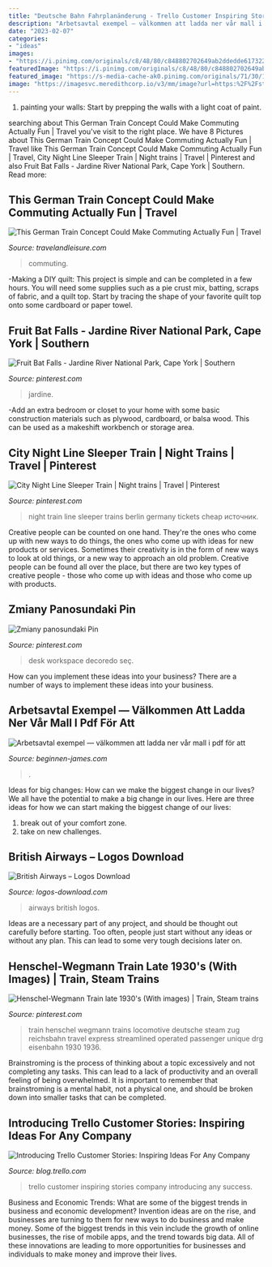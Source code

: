 ```yaml
---
title: "Deutsche Bahn Fahrplanänderung - Trello Customer Inspiring Stories Company Introducing Any Success"
description: "Arbetsavtal exempel — välkommen att ladda ner vår mall i pdf för att"
date: "2023-02-07"
categories:
- "ideas"
images:
- "https://i.pinimg.com/originals/c8/48/80/c848802702649ab2ddedde61732209dd.jpg"
featuredImage: "https://i.pinimg.com/originals/c8/48/80/c848802702649ab2ddedde61732209dd.jpg"
featured_image: "https://s-media-cache-ak0.pinimg.com/originals/71/30/1c/71301cc393353952d354631029f34e9c.jpg"
image: "https://imagesvc.meredithcorp.io/v3/mm/image?url=https:%2F%2Fstatic.onecms.io%2Fwp-content%2Fuploads%2Fsites%2F28%2F2017%2F11%2Fgerman-railway-health-design-IDEACONCEPT1117.jpg"
---
```



1. painting your walls: Start by prepping the walls with a light coat of paint.

	

		
searching about This German Train Concept Could Make Commuting Actually Fun | Travel you've visit to the right place. We have 8 Pictures about This German Train Concept Could Make Commuting Actually Fun | Travel like This German Train Concept Could Make Commuting Actually Fun | Travel, City Night Line Sleeper Train | Night trains | Travel | Pinterest and also Fruit Bat Falls - Jardine River National Park, Cape York | Southern. Read more:
		
    
## This German Train Concept Could Make Commuting Actually Fun | Travel

<img loading=lazy src="https://imagesvc.meredithcorp.io/v3/mm/image?url=https:%2F%2Fstatic.onecms.io%2Fwp-content%2Fuploads%2Fsites%2F28%2F2017%2F11%2Fgerman-railway-health-design-IDEACONCEPT1117.jpg" onerror="this.onerror=null;this.src='https://tse1.mm.bing.net/th?id=OIP.yuhapCDBitWywXMWo_lEegHaEo&amp;pid=15.1';" alt="This German Train Concept Could Make Commuting Actually Fun | Travel">

_Source: travelandleisure.com_

>commuting. 

	

-Making a DIY quilt: This project is simple and can be completed in a few hours. You will need some supplies such as a pie crust mix, batting, scraps of fabric, and a quilt top. Start by tracing the shape of your favorite quilt top onto some cardboard or paper towel.

    
## Fruit Bat Falls - Jardine River National Park, Cape York | Southern

<img loading=lazy src="https://i.pinimg.com/originals/96/42/9b/96429b6450c28b51e4c3eaee036d1a4c.jpg" onerror="this.onerror=null;this.src='https://tse3.mm.bing.net/th?id=OIP.ltJK-9mS2jOyhg683fzMXQHaE8&amp;pid=15.1';" alt="Fruit Bat Falls - Jardine River National Park, Cape York | Southern">

_Source: pinterest.com_

>jardine. 

	

-Add an extra bedroom or closet to your home with some basic construction materials such as plywood, cardboard, or balsa wood. This can be used as a makeshift workbench or storage area. 

    
## City Night Line Sleeper Train | Night Trains | Travel | Pinterest

<img loading=lazy src="https://s-media-cache-ak0.pinimg.com/originals/71/30/1c/71301cc393353952d354631029f34e9c.jpg" onerror="this.onerror=null;this.src='https://tse1.mm.bing.net/th?id=OIP.R77w9BLSKQBiNRq4-gkayAHaE_&amp;pid=15.1';" alt="City Night Line Sleeper Train | Night trains | Travel | Pinterest">

_Source: pinterest.com_

>night train line sleeper trains berlin germany tickets cheap источник. 

	

Creative people can be counted on one hand. They're the ones who come up with new ways to do things, the ones who come up with ideas for new products or services. Sometimes their creativity is in the form of new ways to look at old things, or a new way to approach an old problem. Creative people can be found all over the place, but there are two key types of creative people - those who come up with ideas and those who come up with products.

    
## Zmiany Panosundaki Pin

<img loading=lazy src="https://i.pinimg.com/originals/1f/35/4e/1f354e35dd9305dc0526d923407156b8.jpg" onerror="this.onerror=null;this.src='https://tse4.mm.bing.net/th?id=OIP.h0pOOfvmDpIsET8j0Ll9VgHaEw&amp;pid=15.1';" alt="Zmiany panosundaki Pin">

_Source: pinterest.com_

>desk workspace decoredo seç. 

	

How can you implement these ideas into your business?
There are a number of ways to implement these ideas into your business.

    
## Arbetsavtal Exempel — Välkommen Att Ladda Ner Vår Mall I Pdf För Att

<img loading=lazy src="https://beginnen-james.com/soupy/7WQ3kIp-jiWWyo4p1WLdtgHaKf.jpg" onerror="this.onerror=null;this.src='https://tse3.mm.bing.net/th?id=OIP.qh4eXFb8OjiTMt1dav0vtAAAAA&amp;pid=15.1';" alt="Arbetsavtal exempel — välkommen att ladda ner vår mall i pdf för att">

_Source: beginnen-james.com_

>. 

	

Ideas for big changes: How can we make the biggest change in our lives?
We all have the potential to make a big change in our lives. Here are three ideas for how we can start making the biggest change of our lives:
1. break out of your comfort zone.
2. take on new challenges.

    
## British Airways – Logos Download

<img loading=lazy src="https://logos-download.com/wp-content/uploads/2016/03/British_Airways_logo_small.png" onerror="this.onerror=null;this.src='https://tse4.mm.bing.net/th?id=OIP.8yoPnuhrN8H0ULKtJgE6DQAAAA&amp;pid=15.1';" alt="British Airways – Logos Download">

_Source: logos-download.com_

>airways british logos. 

	

Ideas are a necessary part of any project, and should be thought out carefully before starting. Too often, people just start without any ideas or without any plan. This can lead to some very tough decisions later on.

    
## Henschel-Wegmann Train Late 1930&#039;s (With Images) | Train, Steam Trains

<img loading=lazy src="https://i.pinimg.com/originals/c8/48/80/c848802702649ab2ddedde61732209dd.jpg" onerror="this.onerror=null;this.src='https://tse4.mm.bing.net/th?id=OIP.796O01fXVLK_IB_PPHTfmwHaFP&amp;pid=15.1';" alt="Henschel-Wegmann Train late 1930&#039;s (With images) | Train, Steam trains">

_Source: pinterest.com_

>train henschel wegmann trains locomotive deutsche steam zug reichsbahn travel express streamlined operated passenger unique drg eisenbahn 1930 1936. 

	

Brainstroming is the process of thinking about a topic excessively and not completing any tasks. This can lead to a lack of productivity and an overall feeling of being overwhelmed. It is important to remember that brainstroming is a mental habit, not a physical one, and should be broken down into smaller tasks that can be completed.

    
## Introducing Trello Customer Stories: Inspiring Ideas For Any Company

<img loading=lazy src="https://blog.trello.com/hs-fs/hubfs/burgerfi-board01.jpg?width=647&amp;name=burgerfi-board01.jpg" onerror="this.onerror=null;this.src='https://tse4.mm.bing.net/th?id=OIP.Ij6Tw32is_SxiaBU_ZsDJwHaDf&amp;pid=15.1';" alt="Introducing Trello Customer Stories: Inspiring Ideas For Any Company">

_Source: blog.trello.com_

>trello customer inspiring stories company introducing any success. 

	

Business and Economic Trends: What are some of the biggest trends in business and economic development?
Invention ideas are on the rise, and businesses are turning to them for new ways to do business and make money. Some of the biggest trends in this vein include the growth of online businesses, the rise of mobile apps, and the trend towards big data. All of these innovations are leading to more opportunities for businesses and individuals to make money and improve their lives.

